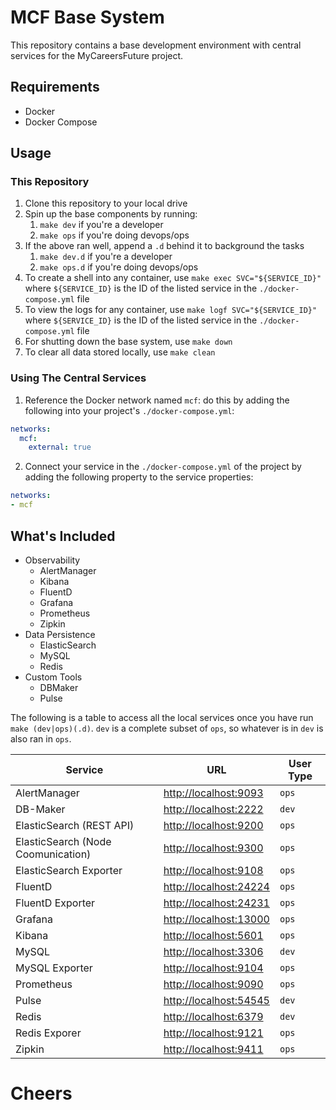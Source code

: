 # MCF Base System
This repository contains a base development environment with central services for the MyCareersFuture project.

## Requirements

- Docker
- Docker Compose

## Usage

### This Repository
1. Clone this repository to your local drive
1. Spin up the base components by running:
    1. `make dev` if you're a developer
    1. `make ops` if you're doing devops/ops
1. If the above ran well, append a `.d` behind it to background the tasks
    1. `make dev.d` if you're a developer
    1. `make ops.d` if you're doing devops/ops
1. To create a shell into any container, use `make exec SVC="${SERVICE_ID}"` where `${SERVICE_ID}` is the ID of the listed service in the `./docker-compose.yml` file
1. To view the logs for any container,  use `make logf SVC="${SERVICE_ID}"` where `${SERVICE_ID}` is the ID of the listed service in the `./docker-compose.yml` file
1. For shutting down the base system, use `make down`
1. To clear all data stored locally, use `make clean`

### Using The Central Services
1. Reference the Docker network named `mcf`: do this by adding the following into your project's `./docker-compose.yml`:
```yaml
networks:
  mcf:
    external: true
```
2. Connect your service in the `./docker-compose.yml` of the project by adding the following property to the service properties:
  ```yaml
  networks:
  - mcf
  ```

## What's Included

- Observability
  - AlertManager
  - Kibana
  - FluentD
  - Grafana
  - Prometheus
  - Zipkin
- Data Persistence
  - ElasticSearch
  - MySQL
  - Redis
- Custom Tools
  - DBMaker
  - Pulse

The following is a table to access all the local services once you have run `make (dev|ops)(.d)`. `dev` is a complete subset of `ops`, so whatever is in `dev` is also ran in `ops`.

| Service | URL | User Type |
| --- | --- | --- |
| AlertManager | [http://localhost:9093](http://localhost:9093) | `ops` |
| DB-Maker | [http://localhost:2222](http://localhost:2222) | `dev` |
| ElasticSearch (REST API) | [http://localhost:9200](http://localhost:9200) | `ops` |
| ElasticSearch (Node Coomunication) | [http://localhost:9300](http://localhost:9300) | `ops` |
| ElasticSearch Exporter | [http://localhost:9108](http://localhost:9108) | `ops` |
| FluentD | [http://localhost:24224](http://localhost:24224) | `ops` |
| FluentD Exporter | [http://localhost:24231](http://localhost:24231) | `ops` |
| Grafana | [http://localhost:13000](http://localhost:13000) | `ops` |
| Kibana | [http://localhost:5601](http://localhost:5601) | `ops` |
| MySQL | [http://localhost:3306](http://localhost:3306) | `dev` |
| MySQL Exporter | [http://localhost:9104](http://localhost:9104) | `ops` |
| Prometheus | [http://localhost:9090](http://localhost:9090) | `ops` |
| Pulse | [http://localhost:54545](http://localhost:54545) | `dev` |
| Redis | [http://localhost:6379](http://localhost:6379) | `dev` |
| Redis Exporer | [http://localhost:9121](http://localhost:9121) | `ops` |
| Zipkin | [http://localhost:9411](http://localhost:9411) | `ops` |

# Cheers
